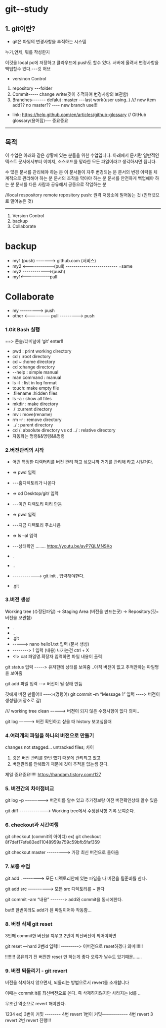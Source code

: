 # git--study

## 1. git이란?

- git은 파일의 변경사항을 추적하는 시스템

누가,언제, 뭐를 작성한지

이것을 local pc에 저장하고 클라우드에 push도 할수 있다.
서버에 올려서 변경사항을 백업할수 있다.---깃 허브

- versinon Control

1. repository ---folder
2. Commit----- change write(깃이 추적하여 변경사항의 보관함)
3. Branches------- defalut :master ---last work(user using..) /// new item add?? no master?? ---- new branch use!!!

- link: https://help.github.com/en/articles/github-glossary
  // GitHub glossary(용어집)--- 중요중요

---

<h2>목적</h2>

이 수업은 아래와 같은 상황에 있는 분들을 위한 수업입니다. 아래에서 문서란 일반적인 텍스트 문서에서부터 이미지, 소스코드를 망라한 모든 파일이라고 생각하시면 됩니다.

수 많은 문서를 관리해야 하는 분
이 문서들이 자주 변경되는 분
문서의 변경 이력을 체계적으로 관리해야 하는 분
문서의 조작을 막아야 하는 분
문서를 안전하게 백업해야 하는 분
문서를 다른 사람과 공유해서 공동으로 작업하는 분

//local respository remote repository
push: 원격 저장소에 밀어놓는 것 (인터넷으로 밀어놓은 것)

---

1. Version Control
2. backup
3. Collaborate

<h1> backup </h1>

- my1 (push) -------> github.com (서비스)
- my2 <-------------(pull)
  -------------------------- =same
- my2 ------------>(push)
- my1<------------pull

<h1>Collaborate</h1>

- my ---------> push
- other <---------- pull
  ---------> push

### 1.Git Bash 실행

==> 콘솔/터미널에 ‘git’ enter!!

- pwd : print working directory
- cd / :root directory
- cd ~ :home directory
- cd :change directory
- --help : simple manual
- man command : manual
- ls –l : list in log format
- touch: make empty file
- .filename :hidden files
- ls –a : show all files
- mkdir : make directory
- ./ :current directory
- mv : move(rename)
- rm –r : remove directory
- ../ : parent directory
- cd /: absolute directory vs cd ../ : relative directory
- 자동화는 명령&&명령&&명령

### 2.버전관리의 시작

- 어떤 특정한 디렉터리를 버전 관리 하고 싶으니까 거기를 관리해 라고 시킬거다.

- => pwd 입력
- ---홈디렉토리가 나온다
- => cd Desktop/git/ 입력
- ---이건 디렉토리 미리 만듬
- => pwd 입력
- ---지금 디렉토리 주소나옴
- => ls –al 입력
- ---상태확인
  ........
  https://youtu.be/avP7QLMNSXo

- .
- ..
- ------------> git init . 입력해야한다.
- .git

### 3.버전 생성

Working tree (수정된파일) -> Staging Area (버전을 만드는곳) -> Repository(깃=버전을 보관함)

- .
- ..
- .git
- -----> nano hello1.txt 입력 (문서 생성)
- --------> 1 입력 (내용) 나가는건 ctrl + X
- <!> cat 파일명.확장자 입력하면 파일 내용이 출력

git status 입력 -----> 유저한테 상태를 보여줌 ..아직 버전이 없고
추적안하는 파일명을 보여줌

git add 파일 입력 --> 버전이 될 상태 만듬

깃에게 버전 만들어!!
---->(명령어)
git commit –m “Message 1” 입력 ----> 버전이 생성됨(저장소로 감)

/// working tree clean -----> 버전이 되지 않은 수정사항이 없다 의미..

git log -----> 버전 확인하고 싶을 때 history 보고싶을때

### 4.여러개의 파일을 하나의 버전으로 만들기

changes not stagged... untracked files; 차이

1. 깃은 버전 관리를 한번 했기 때문에 관리되고 있고
2. 버전관리를 안해봤기 때문에 깃이 추적을 없는셈 친다.

제일 중요중요!!!!!
https://handam.tistory.com/127

### 5. 버전간의 차이점비교

git log –p ---------> 버전이름 알수 있고 추가정보랑 이전 버전확인상태 알수 있음

git diff -------------> Working tree에서 수정된사항 기록 보여준다.

### 6. checkout과 시간여행

git checkout (commit의 아이디)
ex) git checkout 8f7def17efe83ed11048959a759c59bfb5faf359

git checkout master ---------> 가장 최신 버전으로 돌아옴

### 7. 보충 수업

git add . --------> 모든 디렉토리안에 있는 파일을 다 버전을 될준비를 한다.

git add src ----------> 모든 src 디렉토리를 ~ 한다

git commit –am “내용” -------> add와 commit을 동시에한다.

but!! 한번이라도 add가 된 파일이어야 작동함...

### 8. 버전 삭제 git reset

3번째 commit한 버전을 지우고 2번이 최신버전이 되어야하면

git reset —hard 2번id 입력!! ---------> 이버전으로 reset하겠다 의미!!!!!!

!!!!!!!! 공유되기 전 버전만 reset 만 하는게 좋다 오류가 날수도 있기때문.......

### 9. 버전 되돌리기 - git revert

버전을 삭제하지 않으면서, 되돌리는 방법으로서 revert를 소개합니다

이때는 commit it를 최신버전으로 쓴다. 즉 삭제하지않지만 사라지는 id를 ..

무조건 역순으로 revert 해야한다.

1234
ex) 3번이 커밋 -------- 4번 revert
1번이 커밋------------- 4번 revert 3 revert 2번 revert 진행!!!
